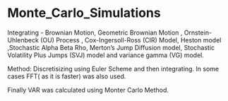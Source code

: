 # Monte_Carlo_Simulations

Integrating - Brownian Motion, Geometric Brownian Motion , Ornstein-Uhlenbeck (OU) Process , Cox-Ingersoll-Ross (CIR) Model, Heston model ,Stochastic Alpha Beta Rho,
Merton’s Jump Diffusion model, Stochastic Volatility Plus Jumps (SVJ) model and variance gamma (VG) model. 

Method: Discretisizing using Euler Scheme and then integrating. In some cases FFT( as it is faster)  was also used. 


Finally VAR was calculated using Monter Carlo Method. 
